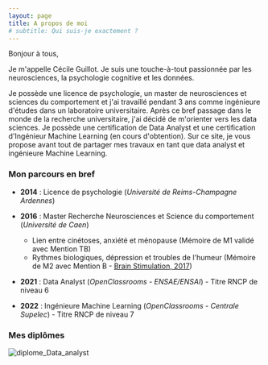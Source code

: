 ```yaml
---
layout: page
title: A propos de moi
# subtitle: Qui suis-je exactement ?
---
```


Bonjour à tous,

Je m'appelle Cécile Guillot. Je suis une touche-à-tout passionnée par les neurosciences, la psychologie cognitive et les données.


Je possède une licence de psychologie, un master de neurosciences et sciences du comportement et j'ai travaillé pendant 3 ans comme ingénieure d'études dans un laboratoire universitaire. Après ce bref passage dans le monde de la recherche universitaire, j'ai décidé de m'orienter vers les data sciences. Je possède une certification de Data Analyst et une certification d'Ingénieur Machine Learning (en cours d'obtention).
Sur ce site, je vous propose avant tout de partager mes travaux en tant que data analyst et ingénieure Machine Learning.

### Mon parcours en bref

- **2014** : Licence de psychologie (*Université de Reims-Champagne Ardennes*)

- **2016** : Master Recherche Neurosciences et Science du comportement (*Université de Caen*)

  - Lien entre cinétoses, anxiété et ménopause (Mémoire de M1 validé avec Mention TB)
  - Rythmes biologiques, dépression et troubles de l'humeur (Mémoire de M2 avec Mention B - [Brain Stimulation, 2017](https://www.brainstimjrnl.com/article/S1935-861X(17)30388-1/fulltext#relatedArticles))

- **2021** : Data Analyst (*OpenClassrooms - ENSAE/ENSAI*) - Titre RNCP de niveau 6

- **2022** : Ingénieure Machine Learning (*OpenClassrooms - Centrale Supelec*) - Titre RNCP de niveau 7

### Mes diplômes

![diplome_Data_analyst](https://user-images.githubusercontent.com/64648386/128571696-db602940-4f27-4c3c-bacb-e19066739b0c.jpg)

